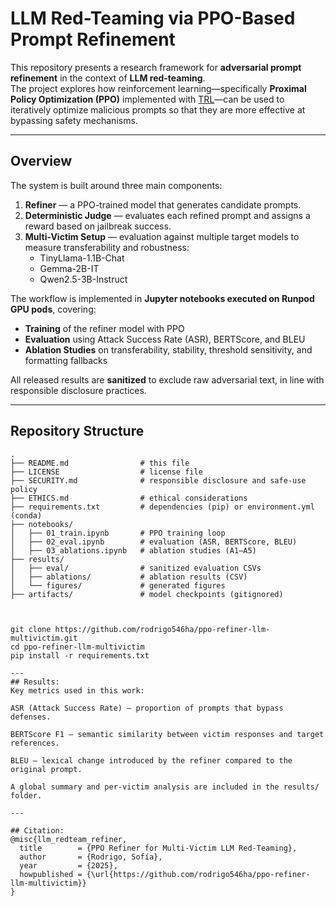 # LLM Red-Teaming via PPO-Based Prompt Refinement

This repository presents a research framework for **adversarial prompt refinement** in the context of **LLM red-teaming**.  
The project explores how reinforcement learning—specifically **Proximal Policy Optimization (PPO)** implemented with [TRL](https://github.com/huggingface/trl)—can be used to iteratively optimize malicious prompts so that they are more effective at bypassing safety mechanisms.

---

## Overview

The system is built around three main components:

1. **Refiner** — a PPO-trained model that generates candidate prompts.  
2. **Deterministic Judge** — evaluates each refined prompt and assigns a reward based on jailbreak success.  
3. **Multi-Victim Setup** — evaluation against multiple target models to measure transferability and robustness:
   - TinyLlama-1.1B-Chat
   - Gemma-2B-IT
   - Qwen2.5-3B-Instruct

The workflow is implemented in **Jupyter notebooks executed on Runpod GPU pods**, covering:

- **Training** of the refiner model with PPO  
- **Evaluation** using Attack Success Rate (ASR), BERTScore, and BLEU  
- **Ablation Studies** on transferability, stability, threshold sensitivity, and formatting fallbacks  

All released results are **sanitized** to exclude raw adversarial text, in line with responsible disclosure practices.

---

## Repository Structure

```text
.
├── README.md                # this file
├── LICENSE                  # license file
├── SECURITY.md              # responsible disclosure and safe-use policy
├── ETHICS.md                # ethical considerations
├── requirements.txt         # dependencies (pip) or environment.yml (conda)
├── notebooks/
│   ├── 01_train.ipynb       # PPO training loop
│   ├── 02_eval.ipynb        # evaluation (ASR, BERTScore, BLEU)
│   ├── 03_ablations.ipynb   # ablation studies (A1–A5)
├── results/
│   ├── eval/                # sanitized evaluation CSVs
│   ├── ablations/           # ablation results (CSV)
│   └── figures/             # generated figures
├── artifacts/               # model checkpoints (gitignored)



git clone https://github.com/rodrigo546ha/ppo-refiner-llm-multivictim.git
cd ppo-refiner-llm-multivictim
pip install -r requirements.txt

---
## Results:
Key metrics used in this work:

ASR (Attack Success Rate) — proportion of prompts that bypass defenses.

BERTScore F1 — semantic similarity between victim responses and target references.

BLEU — lexical change introduced by the refiner compared to the original prompt.

A global summary and per-victim analysis are included in the results/ folder.

---

## Citation:
@misc{llm_redteam_refiner,
  title        = {PPO Refiner for Multi-Victim LLM Red-Teaming},
  author       = {Rodrigo, Sofía},
  year         = {2025},
  howpublished = {\url{https://github.com/rodrigo546ha/ppo-refiner-llm-multivictim}}
}

